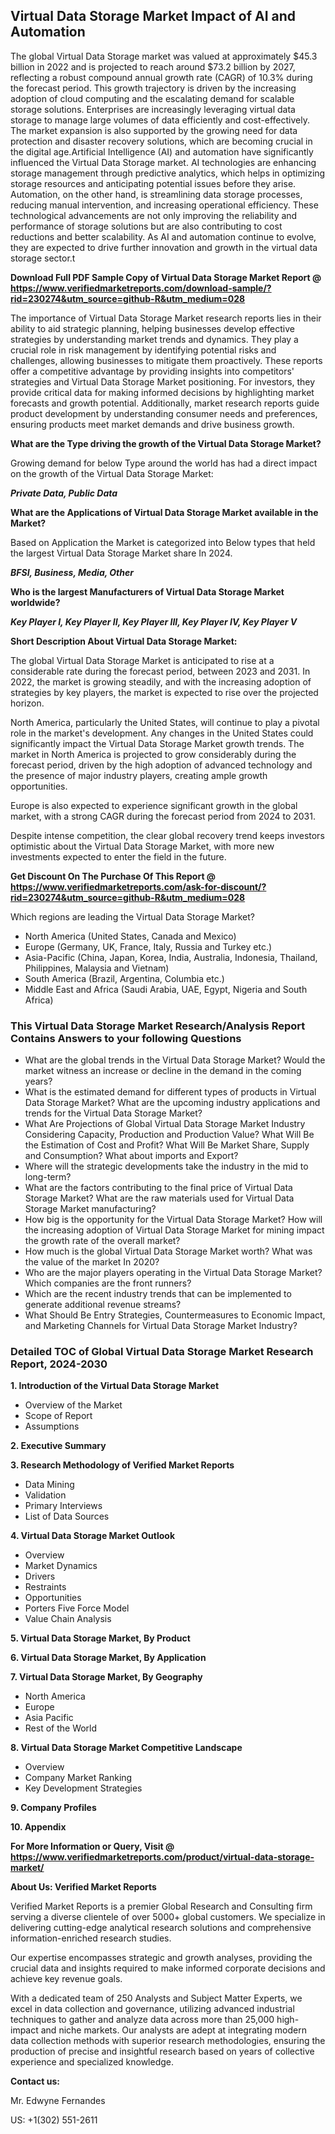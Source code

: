 <h2>Virtual Data Storage Market Impact of AI and Automation</h2>The global Virtual Data Storage market was valued at approximately $45.3 billion in 2022 and is projected to reach around $73.2 billion by 2027, reflecting a robust compound annual growth rate (CAGR) of 10.3% during the forecast period. This growth trajectory is driven by the increasing adoption of cloud computing and the escalating demand for scalable storage solutions. Enterprises are increasingly leveraging virtual data storage to manage large volumes of data efficiently and cost-effectively. The market expansion is also supported by the growing need for data protection and disaster recovery solutions, which are becoming crucial in the digital age.Artificial Intelligence (AI) and automation have significantly influenced the Virtual Data Storage market. AI technologies are enhancing storage management through predictive analytics, which helps in optimizing storage resources and anticipating potential issues before they arise. Automation, on the other hand, is streamlining data storage processes, reducing manual intervention, and increasing operational efficiency. These technological advancements are not only improving the reliability and performance of storage solutions but are also contributing to cost reductions and better scalability. As AI and automation continue to evolve, they are expected to drive further innovation and growth in the virtual data storage sector.t</p><p id="" class=""><strong>Download Full PDF Sample Copy of Virtual Data Storage Market Report @ <a href="https://www.verifiedmarketreports.com/download-sample/?rid=230274&utm_source=github-R&utm_medium=028" target="_blank">https://www.verifiedmarketreports.com/download-sample/?rid=230274&utm_source=github-R&utm_medium=028</a></strong></p><p>The importance of&nbsp;Virtual Data Storage Market research reports lies in their ability to aid strategic planning, helping businesses develop effective strategies by understanding market trends and dynamics. They play a crucial role in risk management by identifying potential risks and challenges, allowing businesses to mitigate them proactively. These reports offer a competitive advantage by providing insights into competitors' strategies and Virtual Data Storage Market positioning. For investors, they provide critical data for making informed decisions by highlighting market forecasts and growth potential. Additionally, market research reports guide product development by understanding consumer needs and preferences, ensuring products meet market demands and drive business growth.</p><p><strong>What are the&nbsp;Type driving the growth of the Virtual Data Storage Market?</strong></p><p id="" class="">Growing demand for below Type around the world has had a direct impact on the growth of the Virtual Data Storage Market:</p><em><strong>Private Data, Public Data</strong></em></p><strong>What are the&nbsp;Applications&nbsp;of Virtual Data Storage Market available in the Market?</strong></p><p id="" class="">Based on Application the Market is categorized into Below types that held the largest Virtual Data Storage Market share In 2024.</p><em><strong>BFSI, Business, Media, Other</strong></em></p><strong>Who is the largest Manufacturers of Virtual Data Storage Market worldwide?</strong></p><p><em><strong>Key Player I, Key Player II, Key Player III, Key Player IV, Key Player V</strong></em></p><p id="" class=""><strong>Short Description About Virtual Data Storage Market:</strong></p><p>The global Virtual Data Storage Market is anticipated to rise at a considerable rate during the forecast period, between 2023 and 2031. In 2022, the market is growing steadily, and with the increasing adoption of strategies by key players, the market is expected to rise over the projected horizon.</p><p>North America, particularly the United States, will continue to play a pivotal role in the market's development. Any changes in the United States could significantly impact the Virtual Data Storage Market growth trends. The market in North America is projected to grow considerably during the forecast period, driven by the high adoption of advanced technology and the presence of major industry players, creating ample growth opportunities.</p><p>Europe is also expected to experience significant growth in the global market, with a strong CAGR during the forecast period from 2024 to 2031.</p><p>Despite intense competition, the clear global recovery trend keeps investors optimistic about the Virtual Data Storage Market, with more new investments expected to enter the field in the future.</p><p id="" class=""><strong>Get Discount On The Purchase Of This Report @ <a href="https://www.verifiedmarketreports.com/ask-for-discount/?rid=230274&utm_source=github-R&utm_medium=028" target="_blank">https://www.verifiedmarketreports.com/ask-for-discount/?rid=230274&utm_source=github-R&utm_medium=028</a></strong></p>Which regions are leading the Virtual Data Storage Market?</p><ul><li>North America (United States, Canada and Mexico)</li><li>Europe (Germany, UK, France, Italy, Russia and Turkey etc.)</li><li>Asia-Pacific (China, Japan, Korea, India, Australia, Indonesia, Thailand, Philippines, Malaysia and Vietnam)</li><li>South America (Brazil, Argentina, Columbia etc.)</li><li>Middle East and Africa (Saudi Arabia, UAE, Egypt, Nigeria and South Africa)</li></ul><h3 id="" class="">This Virtual Data Storage Market Research/Analysis Report Contains Answers to your following Questions</h3><ul><li>What are the global trends in the Virtual Data Storage Market? Would the market witness an increase or decline in the demand in the coming years?</li><li>What is the estimated demand for different types of products in Virtual Data Storage Market? What are the upcoming industry applications and trends for the Virtual Data Storage Market?</li><li>What Are Projections of Global Virtual Data Storage Market Industry Considering Capacity, Production and Production Value? What Will Be the Estimation of Cost and Profit? What Will Be Market Share, Supply and Consumption? What about imports and Export?</li><li>Where will the strategic developments take the industry in the mid to long-term?</li><li>What are the factors contributing to the final price of Virtual Data Storage Market? What are the raw materials used for Virtual Data Storage Market manufacturing?</li><li>How big is the opportunity for the Virtual Data Storage Market? How will the increasing adoption of Virtual Data Storage Market for mining impact the growth rate of the overall market?</li><li>How much is the global Virtual Data Storage Market worth? What was the value of the market In 2020?</li><li>Who are the major players operating in the Virtual Data Storage Market? Which companies are the front runners?</li><li>Which are the recent industry trends that can be implemented to generate additional revenue streams?</li><li>What Should Be Entry Strategies, Countermeasures to Economic Impact, and Marketing Channels for Virtual Data Storage Market Industry?</li></ul><h3 id="" class="">Detailed TOC of Global Virtual Data Storage Market Research Report, 2024-2030</h3><p id="" class=""><strong>1. Introduction of the Virtual Data Storage Market</strong></p><ul><li>Overview of the Market</li><li>Scope of Report</li><li>Assumptions</li></ul><p id="" class=""><strong>2. Executive Summary</strong></p><p id="" class=""><strong>3. Research Methodology of Verified Market Reports</strong></p><ul><li>Data Mining</li><li>Validation</li><li>Primary Interviews</li><li>List of Data Sources</li></ul><p id="" class=""><strong>4. Virtual Data Storage Market Outlook</strong></p><ul><li>Overview</li><li>Market Dynamics</li><li>Drivers</li><li>Restraints</li><li>Opportunities</li><li>Porters Five Force Model</li><li>Value Chain Analysis</li></ul><p id="" class=""><strong>5. Virtual Data Storage Market, By Product</strong></p><p id="" class=""><strong>6. Virtual Data Storage Market, By Application</strong></p><p id="" class=""><strong>7. Virtual Data Storage Market, By Geography</strong></p><ul><li>North America</li><li>Europe</li><li>Asia Pacific</li><li>Rest of the World</li></ul><p id="" class=""><strong>8. Virtual Data Storage Market Competitive Landscape</strong></p><ul><li>Overview</li><li>Company Market Ranking</li><li>Key Development Strategies</li></ul><p id="" class=""><strong>9. Company Profiles</strong></p><p id="" class=""><strong>10. Appendix</strong></p><p id="" class=""><strong>For More Information or Query, Visit @ <a href="https://www.verifiedmarketreports.com/product/virtual-data-storage-market/" target="_blank">https://www.verifiedmarketreports.com/product/virtual-data-storage-market/</a></strong></p><p id="" class=""><strong>About Us: Verified Market Reports</strong></p><p id="" class="">Verified Market Reports is a premier Global Research and Consulting firm serving a diverse clientele of over 5000+ global customers. We specialize in delivering cutting-edge analytical research solutions and comprehensive information-enriched research studies.</p><p id="" class="">Our expertise encompasses strategic and growth analyses, providing the crucial data and insights required to make informed corporate decisions and achieve key revenue goals.</p><p id="" class="">With a dedicated team of 250 Analysts and Subject Matter Experts, we excel in data collection and governance, utilizing advanced industrial techniques to gather and analyze data across more than 25,000 high-impact and niche markets. Our analysts are adept at integrating modern data collection methods with superior research methodologies, ensuring the production of precise and insightful research based on years of collective experience and specialized knowledge.</p><p id="" class=""><strong>Contact us:</strong></p><p id="" class="">Mr. Edwyne Fernandes</p><p id="" class="">US: +1(302) 551-2611</p>